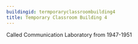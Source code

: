 ```yaml
---
buildingid: termporaryclassroombuilding4
title: Temporary Classroom Building 4
---
```


Called Communication Laboratory from 1947-1951
